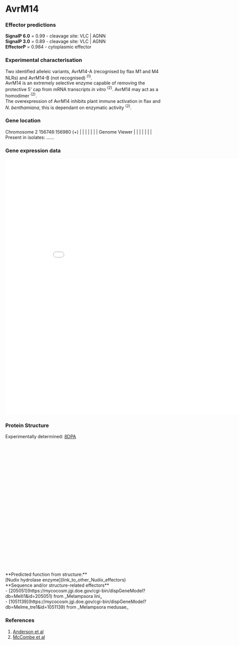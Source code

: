 # AvrM14
### Effector predictions
**SignalP 6.0** = 0.99 - cleavage site: VLC | AGNN<br>
**SignalP 3.0** = 0.89 - cleavage site: VLC | AGNN<br>
**EffectorP** = 0.984 - cytoplasmic effector<br>
### Experimental characterisation
Two identified alleleic variants, AvrM14-A (recognised by flax M1 and M4 NLRs) and AvrM14-B (not recognised) <sup>(1)</sup>.  
AvrM14 is an extremely selective enzyme capable of removing the protective 5' cap from mRNA transcripts _in vitro_ <sup>(2)</sup>. AvrM14 may act as a homodimer <sup>(2)</sup>.<br>
The overexpression of AvrM14 inhibits plant immune activation in flax and _N. benthamiana_, this is dependant on enzymatic activity <sup>(2)</sup>.<br>
### Gene location
Chromosome 2 156748:156980 (+)
|                                   |
|                                   |
|                                   | 
|           Genome Viewer           |
|                                   |
|                                   |
|                                   |
Present in isolates: ......

### Gene expression data
<iframe width="900" height="800" frameborder="0" scrolling="no" src="//plotly.com/~CarlM36/1.embed"></iframe>

### Protein Structure 
Experimentally determined: [8DPA](https://www.rcsb.org/structure/unreleased/8DPA)<br>
<script src="https://3Dmol.org/build/3Dmol-min.js"></script>     
<script src="https://3Dmol.org/build/3Dmol.ui-min.js"></script>     
<div style="height: 400px; width: 800px; position: relative;" class='viewer_3Dmoljs' data-href='/assets/pdbs/8DPA.pdb' data-backgroundcolor='0xffffff' data-style='cartoon:color=spectrum'></div>
**Predicted function from structure:**<br>
[Nudix hydrolase enzyme](link_to_other_Nudix_effectors)<br>
**Sequence and/or structure-related effectors**<br>
- [205051](https://mycocosm.jgi.doe.gov/cgi-bin/dispGeneModel?db=Melli1&id=205051) from _Melampsora lini_<br>
- [1051139](https://mycocosm.jgi.doe.gov/cgi-bin/dispGeneModel?db=Melme_tre1&id=1051139) from _Melampsora medusae_

### References 
1) [Anderson et al](https://doi.org/10.1186/s12864-016-3011-9)<br>
2) [McCombe et al](https://doi.org/10.1111/nph.18727)<br>
